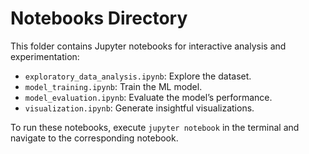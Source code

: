 # Notebooks Directory

This folder contains Jupyter notebooks for interactive analysis and experimentation:
- `exploratory_data_analysis.ipynb`: Explore the dataset.
- `model_training.ipynb`: Train the ML model.
- `model_evaluation.ipynb`: Evaluate the model’s performance.
- `visualization.ipynb`: Generate insightful visualizations.

To run these notebooks, execute `jupyter notebook` in the terminal and navigate to the corresponding notebook.
